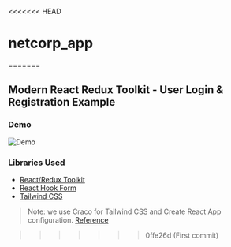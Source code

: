 <<<<<<< HEAD
# netcorp_app
=======
## Modern React Redux Toolkit - User Login & Registration Example

### Demo

![Demo]('https://raw.githubusercontent.com/ganeshmani/redux-toolkit-user-flow/master/demo.gif')

### Libraries Used
-  [React/Redux Toolkit](https://redux-toolkit.js.org/)
-  [React Hook Form](https://react-hook-form.com/)
-  [Tailwind CSS](https://tailwindcss.com/)


> Note: we use Craco for Tailwind CSS and Create React App configuration. [Reference](https://tailwindcss.com/docs/guides/create-react-app)


>>>>>>> 0ffe26d (First commit)
